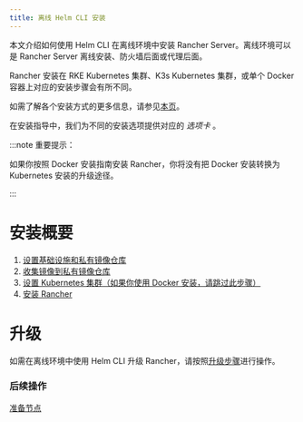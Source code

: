 ```yaml
---
title: 离线 Helm CLI 安装
---
```


本文介绍如何使用 Helm CLI 在离线环境中安装 Rancher Server。离线环境可以是 Rancher Server 离线安装、防火墙后面或代理后面。

Rancher 安装在 RKE Kubernetes 集群、K3s Kubernetes 集群，或单个 Docker 容器上对应的安装步骤会有所不同。

如需了解各个安装方式的更多信息，请参见[本页](installation-and-upgrade.md)。

在安装指导中，我们为不同的安装选项提供对应的 _选项卡_ 。

:::note 重要提示：

如果你按照 Docker 安装指南安装 Rancher，你将没有把 Docker 安装转换为 Kubernetes 安装的升级途径。

:::

# 安装概要

1. [设置基础设施和私有镜像仓库](../getting-started/installation-and-upgrade/other-installation-methods/air-gapped-helm-cli-install/infrastructure-private-registry.md)
2. [收集镜像到私有镜像仓库](../getting-started/installation-and-upgrade/other-installation-methods/air-gapped-helm-cli-install/publish-images.md)
3. [设置 Kubernetes 集群（如果你使用 Docker 安装，请跳过此步骤）](../getting-started/installation-and-upgrade/other-installation-methods/air-gapped-helm-cli-install/install-kubernetes.md)
4. [安装 Rancher](../getting-started/installation-and-upgrade/other-installation-methods/air-gapped-helm-cli-install/install-rancher-ha.md)

# 升级

如需在离线环境中使用 Helm CLI 升级 Rancher，请按照[升级步骤](../getting-started/installation-and-upgrade/install-upgrade-on-a-kubernetes-cluster/upgrades.md)进行操作。

### 后续操作
[准备节点](../getting-started/installation-and-upgrade/other-installation-methods/air-gapped-helm-cli-install/infrastructure-private-registry.md)
